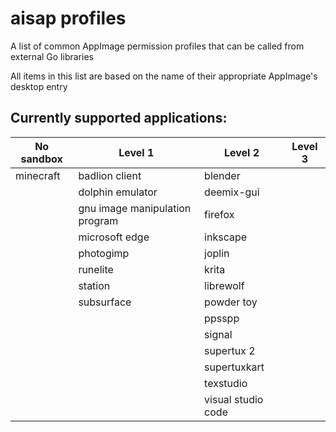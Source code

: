 # aisap profiles
A list of common AppImage permission profiles that can be called from external Go libraries

All items in this list are based on the name of their appropriate AppImage's desktop entry

<!-- This table is now autogenerated because I'm fucking lazy and don't want to sort these by hand. Probably for the best anyway -->
## Currently supported applications:
|No sandbox|Level 1|Level 2|Level 3|
|-|-|-|-|
|minecraft|badlion client|blender||
||dolphin emulator|deemix-gui||
||gnu image manipulation program|firefox||
||microsoft edge|inkscape||
||photogimp|joplin||
||runelite|krita||
||station|librewolf||
||subsurface|powder toy||
|||ppsspp||
|||signal||
|||supertux 2||
|||supertuxkart||
|||texstudio||
|||visual studio code||
